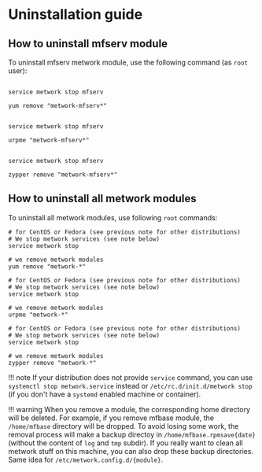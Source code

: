 # Uninstallation guide

## How to uninstall mfserv module

To uninstall mfserv metwork module, use the following command (as `root` user):

```console tab="CentOS/Fedora"

service metwork stop mfserv

yum remove "metwork-mfserv*"
```

```console tab="Mageia"

service metwork stop mfserv

urpme "metwork-mfserv*"
```

```console tab="SUSE"

service metwork stop mfserv

zypper remove "metwork-mfserv*"
```

## How to uninstall all metwork modules

To uninstall all metwork modules, use following `root` commands:

```console tab="CentOS/Fedora"
# for CentOS or Fedora (see previous note for other distributions)
# We stop metwork services (see note below)
service metwork stop

# we remove metwork modules
yum remove "metwork-*"
```

```console tab="Mageia"
# for CentOS or Fedora (see previous note for other distributions)
# We stop metwork services (see note below)
service metwork stop

# we remove metwork modules
urpme "metwork-*"
```

```console tab="SUSE"
# for CentOS or Fedora (see previous note for other distributions)
# We stop metwork services (see note below)
service metwork stop

# we remove metwork modules
zypper remove "metwork-*"
```

!!! note
    If your distribution does not provide `service` command, you can use
    `systemctl stop metwork.service` instead or `/etc/rc.d/init.d/metwork stop`
    (if you don't have a `systemd` enabled machine or container).

!!! warning
    When you remove a module, the corresponding home directory will be deleted.
    For example, if you remove mfbase module, the `/home/mfbase` directory
    will be dropped. To avoid losing some work, the removal process will make a
    backup directoy in `/home/mfbase.rpmsave{date}` (without the content of
    `log` and `tmp` subdir). If you really want to clean all metwork stuff on
    this machine, you can also drop these backup directories. Same idea for
    `/etc/metwork.config.d/{module}`.
